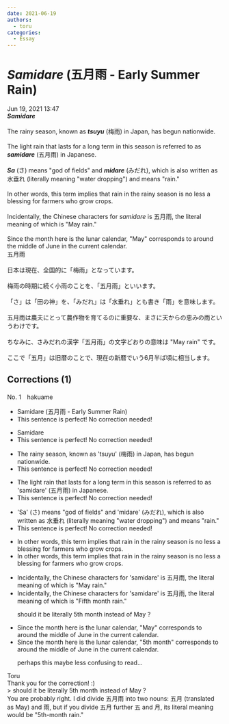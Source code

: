 ```yaml
---
date: 2021-06-19
authors:
  - toru
categories:
  - Essay
---
```


<h1 id="subject_show"><strong><em>Samidare</strong></em> (五月雨 - Early Summer Rain)</h1>
<div class="date">Jun 19, 2021 13:47</div>
<div id="post"><div id="body_show_ori">
<strong><em>Samidare</strong></em><br/><br/>The rainy season, known as <strong><em>tsuyu</em></strong> (梅雨) in Japan, has begun nationwide.<br/><br/> The light rain that lasts for a long term in this season is referred to as <strong><em>samidare</em></strong> (五月雨) in Japanese.<br/><br/><strong><em>Sa</em></strong> (さ) means "god of fields" and <strong><em>midare</em></strong> (みだれ), which is also written as 水垂れ (literally meaning "water dropping") and means "rain."<br/><br/>In other words, this term implies that rain in the rainy season is no less a blessing for farmers who grow crops.<br/><br/>Incidentally, the Chinese characters for <em>samidare</em> is 五月雨, the literal meaning of which is "May rain."<br/><br/>Since the month here is the lunar calendar, "May" corresponds to around the middle of June in the current calendar.
</div></div>

<!-- more -->

<div id="post_ja"><div id="body_show_mo">
五月雨<br/><br/>日本は現在、全国的に「梅雨」となっています。<br/><br/>梅雨の時期に続く小雨のことを、「五月雨」といいます。<br/><br/>「さ」は「田の神」を、「みだれ」は「水垂れ」とも書き「雨」を意味します。<br/><br/>五月雨は農夫にとって農作物を育てるのに重要な、まさに天からの恵みの雨というわけです。<br/><br/>ちなみに、さみだれの漢字「五月雨」の文字どおりの意味は "May rain" です。<br/><br/>ここで「五月」は旧暦のことで、現在の新暦でいう6月半ば頃に相当します。
</div></div>

## Corrections (1)
<div id="block"><div class="first_name"> No. 1　<span class="just_name">hakuame</span></div><div id="block2">
<ul class="correction_field">
<li class="incorrect">Samidare (五月雨 - Early Summer Rain)</li>
<li class="corrected perfect">This sentence is perfect! No correction needed!</li>
</ul>
<ul class="correction_field">
<li class="incorrect">Samidare</li>
<li class="corrected perfect">This sentence is perfect! No correction needed!</li>
</ul>
<ul class="correction_field">
<li class="incorrect">The rainy season, known as 'tsuyu' (梅雨) in Japan, has begun nationwide.</li>
<li class="corrected perfect">This sentence is perfect! No correction needed!</li>
</ul>
<ul class="correction_field">
<li class="incorrect">The light rain that lasts for a long term in this season is referred to as 'samidare' (五月雨) in Japanese.</li>
<li class="corrected perfect">This sentence is perfect! No correction needed!</li>
</ul>
<ul class="correction_field">
<li class="incorrect">'Sa' (さ) means "god of fields" and 'midare' (みだれ), which is also written as 水垂れ (literally meaning "water dropping") and means "rain."</li>
<li class="corrected perfect">This sentence is perfect! No correction needed!</li>
</ul>
<ul class="correction_field">
<li class="incorrect">In other words, this term implies that rain in the rainy season is no less a blessing for farmers who grow crops.</li>
<li class="corrected correct">
In other words, this term implies that rain in the rainy season is <span class="sline">no less</span> a blessing for farmers who grow crops.
</li>
</ul>
<ul class="correction_field">
<li class="incorrect">Incidentally, the Chinese characters for 'samidare' is 五月雨, the literal meaning of which is "May rain."</li>
<li class="corrected correct">
Incidentally, the Chinese characters for 'samidare' is 五月雨, the literal meaning of which is "<span class="f_blue">Fifth month</span> rain."
<p class="correction_comment">should it be literally 5th month instead of May ?</p>
</li>
</ul>
<ul class="correction_field">
<li class="incorrect">Since the month here is the lunar calendar, "May" corresponds to around the middle of June in the current calendar.</li>
<li class="corrected correct">
Since the month here is the lunar calendar, "<span class="f_blue">5th month</span>" corresponds to around the middle of June in the current calendar.
<p class="correction_comment">perhaps this maybe less confusing to read...</p>
</li>
</ul>
</div><div class="name"><span class="just_name">Toru</span><br>
Thank you for the correction! :)<br/>&gt; should it be literally 5th month instead of May ?<br/>You are probably right. I did divide 五月雨 into two nouns: 五月 (translated as May) and 雨, but if you divide 五月 further 五 and 月, its literal meaning would be "5th-month rain."
</div>
</div>
